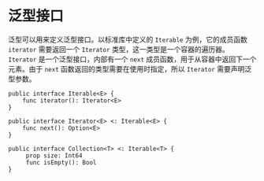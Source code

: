 # 泛型接口

泛型可以用来定义泛型接口。以标准库中定义的 `Iterable` 为例，它的成员函数 `iterator` 需要返回一个 `Iterator` 类型，这一类型是一个容器的遍历器。`Iterator` 是一个泛型接口，内部有一个 `next` 成员函数，用于从容器中返回下一个元素。由于 `next` 函数返回的类型需要在使用时指定，所以 `Iterator` 需要声明泛型参数。

<!-- compile -->

```cangjie
public interface Iterable<E> {
    func iterator(): Iterator<E>
}

public interface Iterator<E> <: Iterable<E> {
    func next(): Option<E>
}

public interface Collection<T> <: Iterable<T> {
     prop size: Int64
     func isEmpty(): Bool
}
```
